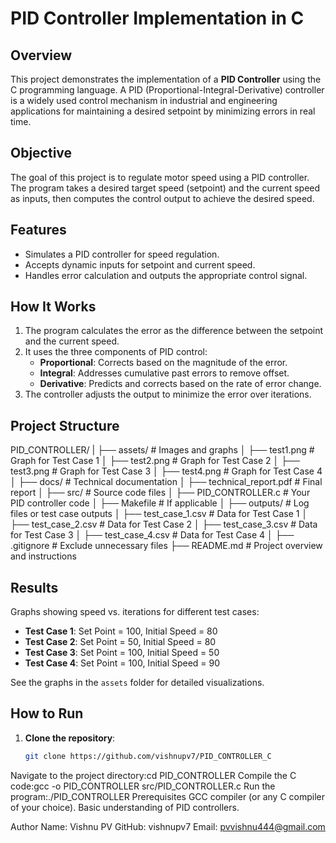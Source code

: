 
# PID Controller Implementation in C

## Overview

This project demonstrates the implementation of a **PID Controller** using the C programming language. A PID (Proportional-Integral-Derivative) controller is a widely used control mechanism in industrial and engineering applications for maintaining a desired setpoint by minimizing errors in real time.

## Objective

The goal of this project is to regulate motor speed using a PID controller. The program takes a desired target speed (setpoint) and the current speed as inputs, then computes the control output to achieve the desired speed.

## Features

- Simulates a PID controller for speed regulation.
- Accepts dynamic inputs for setpoint and current speed.
- Handles error calculation and outputs the appropriate control signal.

## How It Works

1. The program calculates the error as the difference between the setpoint and the current speed.
2. It uses the three components of PID control:
   - **Proportional**: Corrects based on the magnitude of the error.
   - **Integral**: Addresses cumulative past errors to remove offset.
   - **Derivative**: Predicts and corrects based on the rate of error change.
3. The controller adjusts the output to minimize the error over iterations.

## Project Structure
PID_CONTROLLER/
|
├── assets/               # Images and graphs
│   ├── test1.png         # Graph for Test Case 1
│   ├── test2.png         # Graph for Test Case 2
│   ├── test3.png         # Graph for Test Case 3
│   ├── test4.png         # Graph for Test Case 4
│
├── docs/                 # Technical documentation
│   ├── technical_report.pdf  # Final report
│
├── src/                  # Source code files
│   ├── PID_CONTROLLER.c  # Your PID controller code
│   ├── Makefile          # If applicable
│
├── outputs/              # Log files or test case outputs
│   ├── test_case_1.csv   # Data for Test Case 1
│   ├── test_case_2.csv   # Data for Test Case 2
│   ├── test_case_3.csv   # Data for Test Case 3
│   ├── test_case_4.csv   # Data for Test Case 4
│
├── .gitignore            # Exclude unnecessary files
├── README.md             # Project overview and instructions


## Results

Graphs showing speed vs. iterations for different test cases:

- **Test Case 1**: Set Point = 100, Initial Speed = 80
- **Test Case 2**: Set Point = 50, Initial Speed = 80
- **Test Case 3**: Set Point = 100, Initial Speed = 50
- **Test Case 4**: Set Point = 100, Initial Speed = 90

See the graphs in the `assets` folder for detailed visualizations.

## How to Run

1. **Clone the repository**:
   ```bash
   git clone https://github.com/vishnupv7/PID_CONTROLLER_C

Navigate to the project directory:cd PID_CONTROLLER
Compile the C code:gcc -o PID_CONTROLLER src/PID_CONTROLLER.c
Run the program:./PID_CONTROLLER
Prerequisites
GCC compiler (or any C compiler of your choice).
Basic understanding of PID controllers.

Author
Name: Vishnu PV
GitHub: vishnupv7
Email: pvvishnu444@gmail.com

